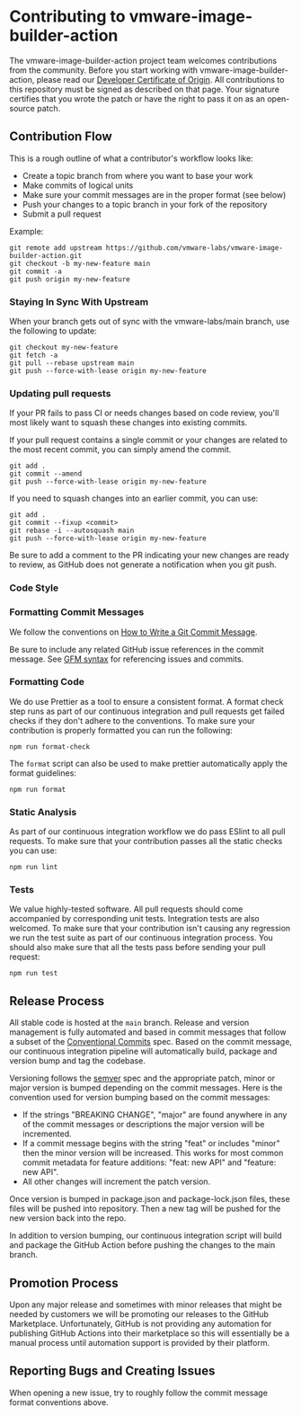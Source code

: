 # Contributing to vmware-image-builder-action

The vmware-image-builder-action project team welcomes contributions from the community. Before you start working with vmware-image-builder-action, please
read our [Developer Certificate of Origin](https://cla.vmware.com/dco). All contributions to this repository must be
signed as described on that page. Your signature certifies that you wrote the patch or have the right to pass it on
as an open-source patch.

## Contribution Flow

This is a rough outline of what a contributor's workflow looks like:

- Create a topic branch from where you want to base your work
- Make commits of logical units
- Make sure your commit messages are in the proper format (see below)
- Push your changes to a topic branch in your fork of the repository
- Submit a pull request

Example:

``` shell
git remote add upstream https://github.com/vmware-labs/vmware-image-builder-action.git
git checkout -b my-new-feature main
git commit -a
git push origin my-new-feature
```

### Staying In Sync With Upstream

When your branch gets out of sync with the vmware-labs/main branch, use the following to update:

``` shell
git checkout my-new-feature
git fetch -a
git pull --rebase upstream main
git push --force-with-lease origin my-new-feature
```

### Updating pull requests

If your PR fails to pass CI or needs changes based on code review, you'll most likely want to squash these changes into
existing commits.

If your pull request contains a single commit or your changes are related to the most recent commit, you can simply
amend the commit.

``` shell
git add .
git commit --amend
git push --force-with-lease origin my-new-feature
```

If you need to squash changes into an earlier commit, you can use:

``` shell
git add .
git commit --fixup <commit>
git rebase -i --autosquash main
git push --force-with-lease origin my-new-feature
```

Be sure to add a comment to the PR indicating your new changes are ready to review, as GitHub does not generate a
notification when you git push.

### Code Style

### Formatting Commit Messages

We follow the conventions on [How to Write a Git Commit Message](http://chris.beams.io/posts/git-commit/).

Be sure to include any related GitHub issue references in the commit message.  See
[GFM syntax](https://guides.github.com/features/mastering-markdown/#GitHub-flavored-markdown) for referencing issues
and commits.

### Formatting Code

 We do use Prettier as a tool to ensure a consistent format. A format check step runs as part of our continuous integration and pull requests get failed checks if they don't adhere to the conventions. To make sure your contribution is properly formatted you can run the following:

 ``` shell
 npm run format-check
 ```

 The `format` script can also be used to make prettier automatically apply the format guidelines:

 ``` shell
 npm run format
 ```

 ### Static Analysis

 As part of our continuous integration workflow we do pass ESlint to all pull requests. To make sure that your contribution passes all the static checks you can use:

 ``` shell
 npm run lint
 ```

 ### Tests

 We value highly-tested software. All pull requests should come accompanied by corresponding unit tests. Integration tests are also welcomed. To make sure that your contribution isn't causing any regression we run the test suite as part of our continuous integration process. You should also make sure that all the tests pass before sending your pull request:

 ``` shell
 npm run test
 ```

 ## Release Process

 All stable code is hosted at the `main` branch. Release and version management is fully automated and based in commit messages that follow a subset of the [Conventional Commits](https://www.conventionalcommits.org/en/v1.0.0/) spec. Based on the commit message, our continuous integration pipeline will automatically build, package and version bump and tag the codebase. 

 Versioning follows the [semver](https://semver.org) spec and the appropriate patch, minor or major version is bumped depending on the commit messages. Here is the convention used for version bumping based on the commit messages:

 * If the strings "BREAKING CHANGE", "major" are found anywhere in any of the commit messages or descriptions the major version will be incremented.
 * If a commit message begins with the string "feat" or includes "minor" then the minor version will be increased. This works for most common commit metadata for feature additions: "feat: new API" and "feature: new API".
 * All other changes will increment the patch version.

 Once version is bumped in package.json and package-lock.json files, these files will be pushed into repository. Then a new tag will be pushed for the new version back into the repo.

 In addition to version bumping, our continuous integration script will build and package the GitHub Action before pushing the changes to the main branch.

 ## Promotion Process

 Upon any major release and sometimes with minor releases that might be needed by customers we will be promoting our releases to the GitHub Marketplace. Unfortunately, GitHub is not providing any automation for publishing GitHub Actions into their marketplace so this will essentially be a manual process until automation support is provided by their platform.

## Reporting Bugs and Creating Issues

When opening a new issue, try to roughly follow the commit message format conventions above.
